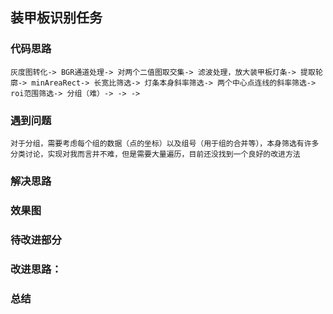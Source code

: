 ## 装甲板识别任务

### 代码思路
    灰度图转化-> BGR通道处理-> 对两个二值图取交集-> 滤波处理，放大装甲板灯条-> 提取轮廓-> minAreaRect-> 长宽比筛选-> 灯条本身斜率筛选-> 两个中心点连线的斜率筛选-> roi范围筛选-> 分组（难）-> -> ->
### 遇到问题
    对于分组，需要考虑每个组的数据（点的坐标）以及组号（用于组的合并等），本身筛选有许多分类讨论，实现对我而言并不难，但是需要大量遍历，目前还没找到一个良好的改进方法
### 解决思路
    
### 效果图

### 待改进部分
    
### 改进思路：
    
### 总结